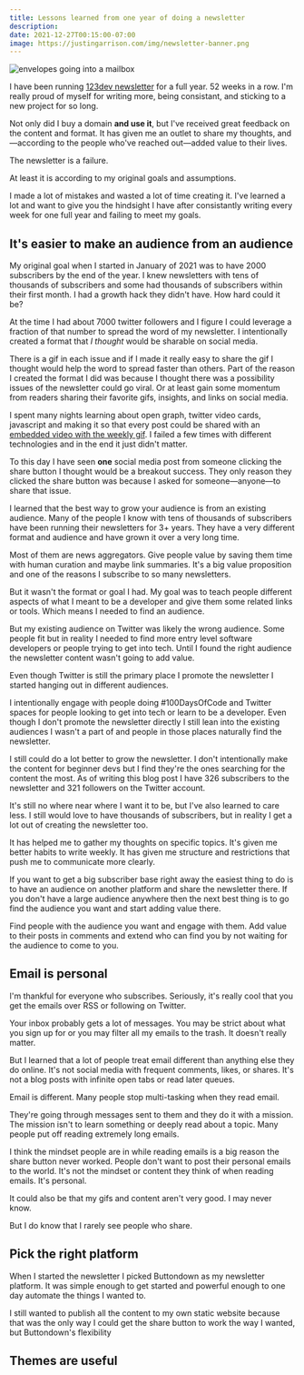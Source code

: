 ```yaml
---
title: Lessons learned from one year of doing a newsletter
description: 
date: 2021-12-27T00:15:00-07:00
image: https://justingarrison.com/img/newsletter-banner.png
---
```

![envelopes going into a mailbox](../../img/newsletter-banner.png)

I have been running [123dev newsletter](https://123dev.email) for a full year.
52 weeks in a row.
I'm really proud of myself for writing more, being consistant, and sticking to a new project for so long.

Not only did I buy a domain **and use it**, but I've received great feedback on the content and format.
It has given me an outlet to share my thoughts, and—according to the people who've reached out—added value to their lives.

The newsletter is a failure.

At least it is according to my original goals and assumptions.

I made a lot of mistakes and wasted a lot of time creating it.
I've learned a lot and want to give you the hindsight I have after consistantly writing every week for one full year and failing to meet my goals.

## It's easier to make an audience from an audience

My original goal when I started in January of 2021 was to have 2000 subscribers by the end of the year.
I knew newsletters with tens of thousands of subscribers and some had thousands of subscribers within their first month.
I had a growth hack they didn't have.
How hard could it be?

At the time I had about 7000 twitter followers and I figure I could leverage a fraction of that number to spread the word of my newsletter.
I intentionally created a format that _I thought_ would be sharable on social media.

There is a gif in each issue and if I made it really easy to share the gif I thought would help the word to spread faster than others.
Part of the reason I created the format I did was because I thought there was a possibility issues of the newsletter could go viral.
Or at least gain some momentum from readers sharing their favorite gifs, insights, and links on social media.

I spent many nights learning about open graph, twitter video cards, javascript and making it so that every post could be shared with an [embedded video with the weekly gif](https://www.justingarrison.com/this-post-is-a-twitter-video.html).
I failed a few times with different technologies and in the end it just didn't matter.

To this day I have seen **one** social media post from someone clicking the share button I thought would be a breakout success.
They only reason they clicked the share button was because I asked for someone—anyone—to share that issue.

I learned that the best way to grow your audience is from an existing audience.
Many of the people I know with tens of thousands of subscribers have been running their newsletters for 3+ years.
They have a very different format and audience and have grown it over a very long time.

Most of them are news aggregators.
Give people value by saving them time with human curation and maybe link summaries.
It's a big value proposition and one of the reasons I subscribe to so many newsletters.

But it wasn't the format or goal I had.
My goal was to teach people different aspects of what I meant to be a developer and give them some related links or tools.
Which means I needed to find an audience.

But my existing audience on Twitter was likely the wrong audience.
Some people fit but in reality I needed to find more entry level software developers or people trying to get into tech.
Until I found the right audience the newsletter content wasn't going to add value.

Even though Twitter is still the primary place I promote the newsletter I started hanging out in different audiences.

I intentionally engage with people doing #100DaysOfCode and Twitter spaces for people looking to get into tech or learn to be a developer.
Even though I don't promote the newsletter directly I still lean into the existing audiences I wasn't a part of and people in those places naturally find the newsletter.

I still could do a lot better to grow the newsletter.
I don't intentionally make the content for beginner devs but I find they're the ones searching for the content the most.
As of writing this blog post I have 326 subscribers to the newsletter and 321 followers on the Twitter account.

It's still no where near where I want it to be, but I've also learned to care less.
I still would love to have thousands of subscribers, but in reality I get a lot out of creating the newsletter too.

It has helped me to gather my thoughts on specific topics.
It's given me better habits to write weekly.
It has given me structure and restrictions that push me to communicate more clearly.

If you want to get a big subscriber base right away the easiest thing to do is to have an audience on another platform and share the newsletter there.
If you don't have a large audience anywhere then the next best thing is to go find the audience you want and start adding value there.

Find people with the audience you want and engage with them.
Add value to their posts in comments and extend who can find you by not waiting for the audience to come to you. 

## Email is personal

I'm thankful for everyone who subscribes.
Seriously, it's really cool that you get the emails over RSS or following on Twitter.

Your inbox probably gets a lot of messages.
You may be strict about what you sign up for or you may filter all my emails to the trash.
It doesn't really matter.

But I learned that a lot of people treat email different than anything else they do online.
It's not social media with frequent comments, likes, or shares.
It's not a blog posts with infinite open tabs or read later queues.

Email is different.
Many people stop multi-tasking when they read email.

They're going through messages sent to them and they do it with a mission.
The mission isn't to learn something or deeply read about a topic.
Many people put off reading extremely long emails.

I think the mindset people are in while reading emails is a big reason the share button never worked.
People don't want to post their personal emails to the world.
It's not the mindset or content they think of when reading emails.
It's personal.

It could also be that my gifs and content aren't very good.
I may never know.

But I do know that I rarely see people who share.

## Pick the right platform

When I started the newsletter I picked Buttondown as my newsletter platform.
It was simple enough to get started and powerful enough to one day automate the things I wanted to.

I still wanted to publish all the content to my own static website because that was the only way I could get the share button to work the way I wanted, but Buttondown's flexibility 

## Themes are useful

